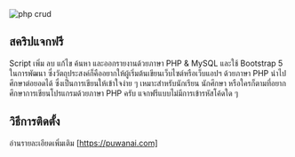 <img alt="php crud" src="https://puwanai.com/images-software/20220307204502_01614.png?1646660703">

## สคริปแจกฟรี
Script เพิ่ม ลบ แก้ไข ค้นหา และออกรายงานด้วยภาษา PHP & MySQL และใช้ Bootstrap 5 ในการพัฒนา ซึ่งวัตถุประสงค์ก็คืออยากให้ผู้เริ่มต้นเขียนเว็บไซต์หรือเว็บแอปฯ ด้วยภาษา PHP นำไปศึกษาต่อยอดได้ ซึ่งเป็นการเขียนให้เข้าใจง่าย ๆ เหมาะสำหรับนักเรียน นักศึกษา หรือใครก็ตามที่อยากศึกษาการเขียนโปรแกรมด้วยภาษา PHP ครับ แจกฟรีแบบไม่มีการเข้ารหัสโค้ดใด ๆ

## วิธีการติดตั้ง
อ่านรายละเอียดเพิ่มเติม [https://puwanai.com]

[puwanai.com]: https://puwanai.com/software-php-mysql-css-framework-bootstrap-5.html